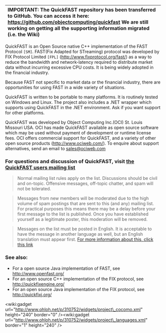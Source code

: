 | IMPORTANT: The QuickFAST repository has been transferred to GitHub.  You can access it here: https://github.com/objectcomputing/quickfast  We are still working on getting all the supporting information migrated (i.e. the Wiki) |
|:-----------------------------------------------------------------------------------------------------------------------------------------------------------------------------------------------------------------------------------|


QuickFAST is an Open Source native C++ implementation of the FAST Protocol `[SM]`. FAST(Fix Adapted for STreaming) protocol was developed by FIX Protocol Limited `[FPL]` (http://www.fixprotocol.org/fast/) as a way to reduce the bandwidth and network-latency required to distribute market data without incurring excessive CPU costs.  It is being widely adopted in the financial industry.

Because FAST not specific to market data or the financial industry, there are opportunities for using FAST in a wide variety of situations.

QuickFAST is written to be portable to many platforms.  It is routinely tested on Windows and Linux.  The project also includes a .NET wrapper which supports using QuickFAST in the .NET environment.  Ask if you want support for other platforms.

QuickFAST was developed by Object Computing Inc.(OCI) St. Louis Missouri USA. OCI has made QuickFAST available as open source software which may be used without payment of development or runtime license fees.  OCI offers commercial support for QuickFAST, and a variety of other open source products (http://www.ociweb.com/). To enquire about support  alternatives, send an email to [sales@ociweb.com](mailto:sales@ociweb.com)

### For questions and discussion of QuickFAST, visit [the QuickFAST users mailing list](http://groups.google.com/group/quickfast_users) ###
> Normal mailing list rules apply on the list.  Discussions should be civil and on-topic.   Offensive messages, off-topic chatter, and spam will not be tolerated.

> Messages from new members will be moderated due to the high volume of spam postings that are sent to this (and any) mailing list.   For practical purposes this means there may be a delay before your first message to the list is published.  Once you have established yourself as a legitimate poster, this moderation will be removed.

> Messages on the list must be posted in English.  It is acceptable to have the message in another language as well, but an English translation must appear first.  [For more information about this, click this link](http://code.google.com/p/quickfast/wiki/EnglishOnlyDiscussion)


### See also: ###

  * For a open source Java implementation of FAST, see http://www.openfast.org/
  * For an open source C++ implementation of the FIX protocol, see http://quickfixengine.org/
  * For an open source Java implementation of the FIX protocol, see http://quickfixj.org/

&lt;wiki:gadget url="http://www.ohloh.net/p/310752/widgets/project\_cocomo.xml" height="240"  border="0" /&gt;&lt;wiki:gadget url="http://www.ohloh.net/p/310752/widgets/project\_languages.xml" border="1" height="240" /&gt;